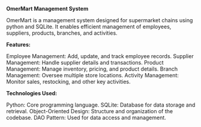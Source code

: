 **OmerMart Management System**

OmerMart is a management system designed for supermarket chains using python and SQLite.
It enables efficient management of employees, suppliers, products, branches, and activities.

**Features:**

Employee Management: Add, update, and track employee records.
Supplier Management: Handle supplier details and transactions.
Product Management: Manage inventory, pricing, and product details.
Branch Management: Oversee multiple store locations.
Activity Management: Monitor sales, restocking, and other key activities.

**Technologies Used:**

Python: Core programming language.
SQLite: Database for data storage and retrieval.
Object-Oriented Design: Structure and organization of the codebase.
DAO Pattern: Used for data access and management.

